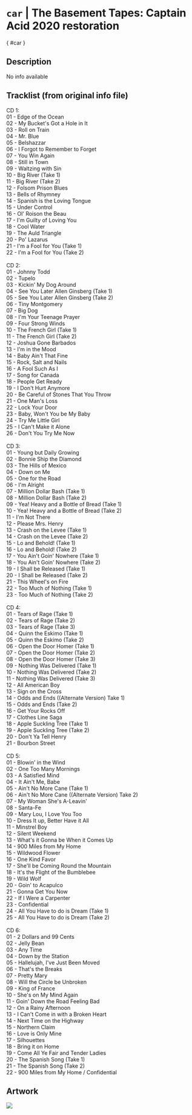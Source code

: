
# `car` | The Basement Tapes: Captain Acid 2020 restoration
[](){ #car }

## Description
No info available

## Tracklist (from original info file)
CD 1:<br>01 - Edge of the Ocean<br>02 - My Bucket's Got a Hole in It<br>03 - Roll on Train<br>04 - Mr. Blue<br>05 - Belshazzar<br>06 - I Forgot to Remember to Forget<br>07 - You Win Again<br>08 - Still in Town<br>09 - Waltzing with Sin<br>10 - Big River (Take 1)<br>11 - Big River (Take 2)<br>12 - Folsom Prison Blues<br>13 - Bells of Rhymney<br>14 - Spanish is the Loving Tongue<br>15 - Under Control<br>16 - Ol' Roison the Beau<br>17 - I'm Guilty of Loving You<br>18 - Cool Water<br>19 - The Auld Triangle<br>20 - Po' Lazarus<br>21 - I'm a Fool for You (Take 1)<br>22 - I'm a Fool for You (Take 2)<br><br>CD 2:<br>01 - Johnny Todd<br>02 - Tupelo<br>03 - Kickin' My Dog Around<br>04 - See You Later Allen Ginsberg (Take 1)<br>05 - See You Later Allen Ginsberg (Take 2)<br>06 - Tiny Montgomery<br>07 - Big Dog<br>08 - I'm Your Teenage Prayer<br>09 - Four Strong Winds<br>10 - The French Girl (Take 1)<br>11 - The French Girl (Take 2)<br>12 - Joshua Gone Barbados<br>13 - I'm in the Mood<br>14 - Baby Ain't That Fine<br>15 - Rock, Salt and Nails<br>16 - A Fool Such As I<br>17 - Song for Canada<br>18 - People Get Ready<br>19 - I Don't Hurt Anymore<br>20 - Be Careful of Stones That You Throw<br>21 - One Man's Loss<br>22 - Lock Your Door<br>23 - Baby, Won't You be My Baby<br>24 - Try Me Little Girl<br>25 - I Can't Make it Alone<br>26 - Don't You Try Me Now<br><br>CD 3:<br>01 - Young but Daily Growing<br>02 - Bonnie Ship the Diamond<br>03 - The Hills of Mexico<br>04 - Down on Me<br>05 - One for the Road<br>06 - I'm Alright<br>07 - Million Dollar Bash (Take 1)<br>08 - Million Dollar Bash (Take 2)<br>09 - Yea! Heavy and a Bottle of Bread (Take 1)<br>10 - Yea! Heavy and a Bottle of Bread (Take 2)<br>11 - I'm Not There<br>12 - Please Mrs. Henry<br>13 - Crash on the Levee (Take 1)<br>14 - Crash on the Levee (Take 2)<br>15 - Lo and Behold! (Take 1)<br>16 - Lo and Behold! (Take 2)<br>17 - You Ain't Goin' Nowhere (Take 1)<br>18 - You Ain't Goin' Nowhere (Take 2)<br>19 - I Shall be Released (Take 1)<br>20 - I Shall be Released (Take 2)<br>21 - This Wheel's on Fire<br>22 - Too Much of Nothing (Take 1)<br>23 - Too Much of Nothing (Take 2)<br><br>CD 4:<br>01 - Tears of Rage (Take 1)<br>02 - Tears of Rage (Take 2)<br>03 - Tears of Rage (Take 3)<br>04 - Quinn the Eskimo (Take 1)<br>05 - Quinn the Eskimo (Take 2)<br>06 - Open the Door Homer (Take 1)<br>07 - Open the Door Homer (Take 2)<br>08 - Open the Door Homer (Take 3)<br>09 - Nothing Was Delivered (Take 1)<br>10 - Nothing Was Delivered (Take 2)<br>11 - Nothing Was Delivered (Take 3)<br>12 - All American Boy<br>13 - Sign on the Cross<br>14 - Odds and Ends ((Alternate Version) Take 1)<br>15 - Odds and Ends (Take 2)<br>16 - Get Your Rocks Off<br>17 - Clothes Line Saga<br>18 - Apple Suckling Tree (Take 1)<br>19 - Apple Suckling Tree (Take 2)<br>20 - Don't Ya Tell Henry<br>21 - Bourbon Street<br><br>CD 5:<br>01 - Blowin' in the Wind<br>02 - One Too Many Mornings<br>03 - A Satisfied Mind<br>04 - It Ain't Me, Babe<br>05 - Ain't No More Cane (Take 1)<br>06 - Ain't No More Cane ((Alternate Version) Take 2)<br>07 - My Woman She's A-Leavin'<br>08 - Santa-Fe<br>09 - Mary Lou, I Love You Too<br>10 - Dress It up, Better Have it All<br>11 - Minstrel Boy<br>12 - Silent Weekend<br>13 - What's it Gonna be When it Comes Up<br>14 - 900 Miles from My Home<br>15 - Wildwood Flower<br>16 - One Kind Favor<br>17 - She'll be Coming Round the Mountain<br>18 - It's the Flight of the Bumblebee<br>19 - Wild Wolf<br>20 - Goin' to Acapulco<br>21 - Gonna Get You Now<br>22 - If I Were a Carpenter<br>23 - Confidential<br>24 - All You Have to do is Dream (Take 1)<br>25 - All You Have to do is Dream (Take 2)<br><br>CD 6:<br>01 - 2 Dollars and 99 Cents<br>02 - Jelly Bean<br>03 - Any Time<br>04 - Down by the Station<br>05 - Hallelujah, I've Just Been Moved<br>06 - That's the Breaks<br>07 - Pretty Mary<br>08 - Will the Circle be Unbroken<br>09 - King of France<br>10 - She's on My Mind Again<br>11 - Goin' Down the Road Feeling Bad<br>12 - On a Rainy Afternoon<br>13 - I Can't Come in with a Broken Heart<br>14 - Next Time on the Highway<br>15 - Northern Claim<br>16 - Love is Only Mine<br>17 - Silhouettes<br>18 - Bring it on Home<br>19 - Come All Ye Fair and Tender Ladies<br>20 - The Spanish Song (Take 1)<br>21 - The Spanish Song (Take 2)<br>22 - 900 Miles from My Home / Confidential

## Artwork
![](../assets/albums/car/BDBasementTapesAcid.jpg)
